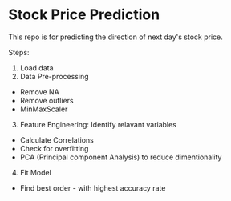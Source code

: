 # Stock Price Prediction

This repo is for predicting the direction of next day's stock price.

Steps:
1. Load data
2. Data Pre-processing
- Remove NA
- Remove outliers
- MinMaxScaler
3. Feature Engineering: Identify relavant variables
- Calculate Correlations
- Check for overfitting
- PCA (Principal component Analysis) to reduce dimentionality
4. Fit Model
- Find best order - with highest accuracy rate

